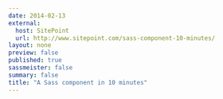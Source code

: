 ```yaml
---
date: 2014-02-13
external: 
  host: SitePoint
  url: http://www.sitepoint.com/sass-component-10-minutes/
layout: none
preview: false
published: true
sassmeister: false
summary: false
title: "A Sass component in 10 minutes"
---
```

